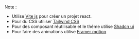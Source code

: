 Note :

- Utilise [Vite js](https://vite.dev/guide/) pour créer un projet react.
- Pour du CSS utiliser [Tailwind CSS](https://tailwindcss.com/)
- Pour des composant réutilisable et le théme utilise [Shadcn ui](https://ui.shadcn.com/docs)
- Pour faire des animations utilise [Framer motion](https://motion.dev/docs)